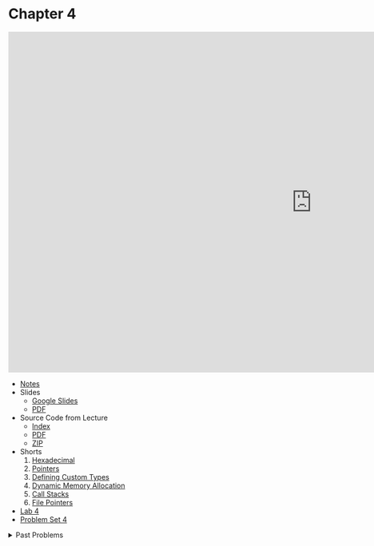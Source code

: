 # Chapter 4

<iframe width="1214" height="683" src="https://video.cs50.io/nvO1sq_b_zI" title="CS50 2021 in HDR - Lecture 4 - Memory" frameborder="0" allow="accelerometer; autoplay; clipboard-write; encrypted-media; gyroscope; picture-in-picture; web-share" allowfullscreen></iframe>

* [Notes](notes)
* Slides
  * [Google Slides](https://docs.google.com/presentation/d/1iT5GvD8LLZsbpZC9n9ZwKi898E_A8Uiuu6z5fCSbrlc/edit?usp=sharing)
  * [PDF](https://cdn.cs50.net/2021/fall/lectures/4/lecture4.pdf)
* Source Code from Lecture
  * [Index](https://cdn.cs50.net/2021/fall/lectures/4/src4/)
  * [PDF](https://cdn.cs50.net/2021/fall/lectures/4/src4.pdf)
  * [ZIP](https://cdn.cs50.net/2021/fall/lectures/4/src4.zip)
* Shorts
  1. [Hexadecimal](https://cs50.harvard.edu/ap/2023/curriculum/x/shorts/hexadecimal/)
  2. [Pointers](https://cs50.harvard.edu/ap/2023/curriculum/x/shorts/pointers/)
  3. [Defining Custom Types](https://cs50.harvard.edu/ap/2023/curriculum/x/shorts/defining_custom_types/)
  4. [Dynamic Memory Allocation](https://cs50.harvard.edu/ap/2023/curriculum/x/shorts/dynamic_memory_allocation/)
  5. [Call Stacks](https://cs50.harvard.edu/ap/2023/curriculum/x/shorts/call_stacks/)
  6. [File Pointers](https://cs50.harvard.edu/ap/2023/curriculum/x/shorts/file_pointers/)
* [Lab 4](./assignments/lab4.md)
* [Problem Set 4](./assignments/pset4.md)

<details>
<summary>Past Problems</summary>
<ul>
  <li><a href="https://docs.cs50.net/2019/ap/problems/whodunit/whodunit.html">Whodunit</a></li>
  <li><a href="https://docs.cs50.net/2019/ap/problems/resize/less/resize.html">Resize</a>, for those less comfortable</li>
  <li><a href="https://docs.cs50.net/2019/ap/problems/resize/more/resize.html">Resize</a>, for those more comfortable</li>
</ul>
</details>
